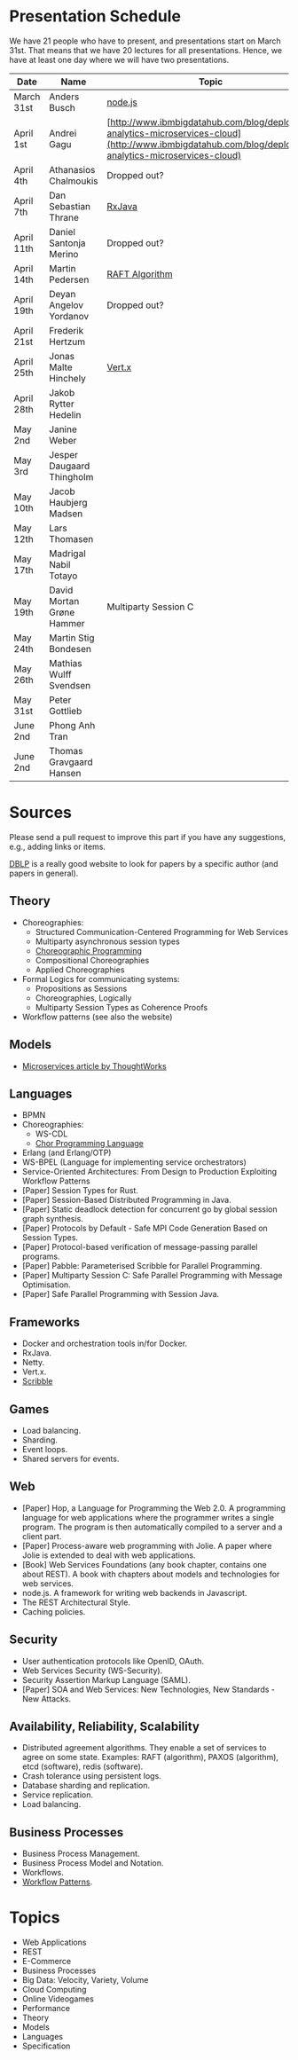 # Presentation Schedule

We have 21 people who have to present, and presentations start on March 31st.
That means that we have 20 lectures for all presentations. Hence, we have at least
one day where we will have two presentations.


|        Date | Name                      | Topic |
| ----------- | ------------------------- | ----- |
|  March 31st | Anders Busch              | [node.js](http://nodejs.org) |
|   April 1st | Andrei Gagu               | [http://www.ibmbigdatahub.com/blog/deploying-analytics-microservices-cloud](http://www.ibmbigdatahub.com/blog/deploying-analytics-microservices-cloud)      |
|   April 4th | Athanasios Chalmoukis     | Dropped out?      |
|   April 7th | Dan Sebastian Thrane      | [RxJava](http://reactivex.io/)      |
|  April 11th | Daniel Santonja Merino    | Dropped out?      |
|  April 14th | Martin Pedersen           | [RAFT Algorithm](https://raft.github.io/) |
|  April 19th | Deyan Angelov Yordanov    | Dropped out?      |
|  April 21st | Frederik Hertzum          |       |
|  April 25th | Jonas Malte Hinchely      | [Vert.x](http://www.vertx.io) |
|  April 28th | Jakob Rytter Hedelin      |       |
|     May 2nd | Janine Weber              |       |
|     May 3rd | Jesper Daugaard Thingholm |       |
|    May 10th | Jacob Haubjerg Madsen     |       |
|    May 12th | Lars Thomasen             |       |
|    May 17th | Madrigal Nabil Totayo     |       |
|    May 19th | David Mortan Grøne Hammer | Multiparty Session C |
|    May 24th | Martin Stig Bondesen      |       |
|    May 26th | Mathias Wulff Svendsen    |       |
|    May 31st | Peter Gottlieb            |       |
|    June 2nd | Phong Anh Tran            |       |
|    June 2nd | Thomas Gravgaard Hansen   |       |

# Sources

Please send a pull request to improve this part if you have any suggestions, e.g., adding links or items.

[DBLP](http://dblp.uni-trier.de/) is a really good website to look for
papers by a specific author (and papers in general).

## Theory

- Choreographies:
  * Structured Communication-Centered Programming for Web Services
  * Multiparty asynchronous session types
  * [Choreographic Programming](http://www.fabriziomontesi.com/files/choreographic_programming.pdf)
  * Compositional Choreographies
  * Applied Choreographies
- Formal Logics for communicating systems:
  * Propositions as Sessions
  * Choreographies, Logically
  * Multiparty Session Types as Coherence Proofs
- Workflow patterns (see also the website)

## Models

- [Microservices article by ThoughtWorks](http://martinfowler.com/articles/microservices.html)

## Languages

- BPMN
- Choreographies:
  * WS-CDL
  * [Chor Programming Language](http://www.chor-lang.org/)
- Erlang (and Erlang/OTP)
- WS-BPEL (Language for implementing service orchestrators)
- Service-Oriented Architectures: From Design to Production Exploiting Workflow Patterns
- [Paper] Session Types for Rust.
- [Paper] Session-Based Distributed Programming in Java.
- [Paper] Static deadlock detection for concurrent go by global session graph synthesis.
- [Paper] Protocols by Default - Safe MPI Code Generation Based on Session Types.
- [Paper] Protocol-based verification of message-passing parallel programs.
- [Paper] Pabble: Parameterised Scribble for Parallel Programming.
- [Paper] Multiparty Session C: Safe Parallel Programming with Message Optimisation.
- [Paper] Safe Parallel Programming with Session Java.

## Frameworks

- Docker and orchestration tools in/for Docker.
- RxJava.
- Netty.
- Vert.x.
- [Scribble](http://www.scribble.org/)

## Games

- Load balancing.
- Sharding.
- Event loops.
- Shared servers for events.

## Web

- [Paper] Hop, a Language for Programming the Web 2.0. A programming language for web applications where the programmer writes a single program. The program is then automatically compiled to a server and a client part.
- [Paper] Process-aware web programming with Jolie. A paper where Jolie is extended to deal with web applications.
- [Book] Web Services Foundations (any book chapter, contains one about REST). A book with chapters about models and technologies for web services.
- node.js. A framework for writing web backends in Javascript.
- The REST Architectural Style.
- Caching policies.

## Security

- User authentication protocols like OpenID, OAuth.
- Web Services Security (WS-Security).
- Security Assertion Markup Language (SAML).
- [Paper] SOA and Web Services: New Technologies, New Standards - New Attacks.

## Availability, Reliability, Scalability

- Distributed agreement algorithms. They enable a set of services to agree on some
state. Examples: RAFT (algorithm), PAXOS (algorithm), etcd (software), redis (software).
- Crash tolerance using persistent logs.
- Database sharding and replication.
- Service replication.
- Load balancing.

## Business Processes

- Business Process Management.
- Business Process Model and Notation.
- Workflows.
- [Workflow Patterns](http://www.workflowpatterns.com/).


# Topics

- Web Applications
- REST
- E-Commerce
- Business Processes
- Big Data: Velocity, Variety, Volume
- Cloud Computing
- Online Videogames
- Performance
- Theory
- Models
- Languages
- Specification
